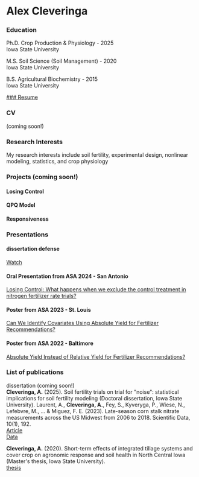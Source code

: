 # Alex Cleveringa
### Education
Ph.D. Crop Production & Physiology - 2025  
Iowa State University

M.S. Soil Science (Soil Management) - 2020  
Iowa State University

B.S. Agricultural Biochemistry - 2015  
Iowa State University

[### Resume](assets/docs/Cleveringa_resume_summer_2025.pdf)
### CV
(coming soon!)

### Research Interests
My research interests include soil fertility, experimental design, nonlinear modeling, statistics, and crop physiology

### Projects (coming soon!)
#### Losing Control
#### QPQ Model
#### Responsiveness

### Presentations
#### dissertation defense
[Watch](https://iowastate-my.sharepoint.com/personal/alexc1_iastate_edu/_layouts/15/embed.aspx?UniqueId=0e6fb00c-91c0-4c3b-ad16-5127a30dc42b&embed=%7B%22ust%22%3Atrue%2C%22hv%22%3A%22CopyEmbedCode%22%7D&referrer=StreamWebApp&referrerScenario=EmbedDialog.Create)

#### Oral Presentation from ASA 2024 - San Antonio
[Losing Control: What happens when we exclude the control treatment in nitrogen fertilizer rate trials?](https://scisoc.confex.com/scisoc/2024am/meetingapp.cgi/Paper/157192)
#### Poster from ASA 2023 - St. Louis
[Can We Identify Covariates Using Absolute Yield for Fertilizer Recommendations?](assets/img/StLouis_poster.pdf)
#### Poster from ASA 2022 - Baltimore
[Absolute Yield Instead of Relative Yield for Fertilizer Recommendations?](assets/img/Baltimore_poster.pdf)


### List of publications
dissertation (coming soon!)  
**Cleveringa, A.** (2025). Soil fertility trials on trial for "noise": statistical implications for soil fertility modeling (Doctoral dissertation, Iowa State University).
Laurent, A., **Cleveringa, A.**, Fey, S., Kyveryga, P., Wiese, N., Lefebvre, M., ... & Miguez, F. E. (2023). Late-season corn stalk nitrate measurements across the US Midwest from 2006 to 2018. Scientific Data, 10(1), 192.  
[Article](https://www.nature.com/articles/s41597-023-02071-9)  
[Data](https://www.sidalc.net/search/Record/dat-usda-us-article24668283/Description)  

**Cleveringa, A.** (2020). Short-term effects of integrated tillage systems and cover crop on agronomic response and soil health in North Central Iowa (Master's thesis, Iowa State University).  
[thesis](https://www.proquest.com/docview/2480780213?pq-origsite=gscholar&fromopenview=true&sourcetype=Dissertations%20&%20Theses)  

